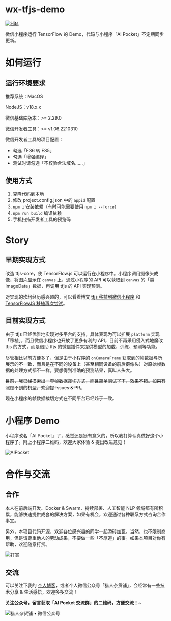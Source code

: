 # wx-tfjs-demo

[![Hits](https://hits.seeyoufarm.com/api/count/incr/badge.svg?url=https%3A%2F%2Fgithub.com%2FHunterXuan%2Fwx-tfjs-demo&count_bg=%2379C83D&title_bg=%23555555&icon=&icon_color=%23E7E7E7&title=hits&edge_flat=false)](https://hits.seeyoufarm.com)

微信小程序运行 TensorFlow 的 Demo，代码与小程序「AI Pocket」不定期同步更新。

# 如何运行

## 运行环境要求

推荐系统：MacOS

NodeJS：v18.x.x

微信基础库版本：>= 2.29.0

微信开发者工具：>= v1.06.2210310

微信开发者工具的项目配置：

* 勾选「ES6 转 ES5」
* 勾选「增强编译」
* 测试时请勾选「不校验合法域名……」

## 使用方式

1. 克隆代码到本地
2. 修改 project.config.json 中的 `appid` 配置
3. `npm i` 安装依赖（有时可能需要使用 `npm i --force`）
4. `npm run build` 编译依赖
5. 手机扫描开发者工具的预览码

# Story

## 早期实现方式

改造 tfjs-core，使 TensorFlow.js 可以运行在小程序中。小程序调用摄像头成像，将图片显示在 `canvas` 上，通过小程序的 API 可以获取到 `canvas` 的「类 ImageData」数据，再调用 tfjs 的 API 实现预测。

对实现的坎坷经历感兴趣的，可以看看博文 [tfjs 移植到微信小程序](https://hunterx.xyz/try-tfjs-on-wx.html) 和 [TensorFlowJS 移植再次尝试](https://hunterx.xyz/retry-tfjs-on-wx.html)。

## 目前实现方式

由于 tfjs 已经优雅地实现对多平台的支持，具体表现为可以扩展 `platform` 实现「移植」，而且微信小程序也开放了更多有利的 API，目前不再采用侵入式地魔改 tfjs 的方式，而是借助 tfjs 的微信插件来提供模型的加载、训练、预测等功能。

尽管相比以前方便多了，但是由于小程序的 `onCameraFrame` 获取到的帧数据与所展示的不一致，而且是在不同的设备上（甚至相同设备的前后摄像头）对原始帧数据的处理方式都不一样，要想得到准确的预测结果，真叫人头大。

~~目前，我已经摸索出一套帧数据裁切方式，而且简单测试了下，效果不错。如果有照顾不到的机型，欢迎提 Issues & PR~~。

现在小程序的帧数据裁切方式在不同平台已经趋于一致。

# 小程序 Demo
小程序改名「AI Pocket」了，感觉还是挺有意义的，所以我打算认真做好这个小程序了。附上小程序二维码，欢迎大家体验 & 提出改进意见！

![AIPocket](https://i.endpot.com/image/CIDDI/AIPocket.jpg)

# 合作与交流

## 合作

本人在前后端开发、Docker & Swarm、持续部署、人工智能 NLP 领域都有所积累，能够快速提供成套的解决方案，如果有机会，欢迎通过各种联系方式咨询合作事宜。

另外，本项目代码开源，欢迎各位感兴趣的同学一起添砖加瓦。当然，也不限制商用，但是请尊重他人的劳动成果，不要做一些「不厚道」的事。如果本项目对你有帮助，欢迎随意打赏。

![打赏](https://i.endpot.com/image/DGB9R/reward.jpg)

## 交流

可以关注下我的 [个人博客](https://hunterx.xyz)，或者个人微信公众号「猎人杂货铺」，会经常有一些技术分享 & 生活感悟，欢迎多多交流！

**关注公众号，留言获取「AI Pocket 交流群」的二维码，方便交流！~**

![猎人杂货铺 • 微信公众号](https://i.endpot.com/image/V4NUH/%E6%89%AB%E7%A0%81-%E7%8C%8E%E4%BA%BA%E6%9D%82%E8%B4%A7%E9%93%BA.png)
